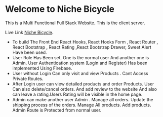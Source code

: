 # Welcome to Niche Bicycle
This is a Multi Functional Full Stack Website.
This is the client server.

Live Link [Niche Bicycle](https://github.com/facebook/create-react-app).

- To build The Front End React Hooks, React Hooks Form , React Router , React Bootstrap  , React Rating ,React Bootstrap Drawer, Sweet Alert Have been used.
- User Role Has Been set. One is the normal user And another one is Admin. User Authentication system (Login and Register) Has been implemented Using Firebase.
- User without Login Can only visit and view Products . Cant Access Private Routes.
- After Login user can view detailed products and order Products. User Can also delete/cancel orders.
    And add review to the website And also can leave a rating.Users Rating will be visible in the home page. 
- Admin can make another user Admin . Manage all orders. Update the shipping process of the orders. Manage All products. Add products. Admin Route is Protected from normal user.
